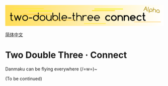![banner](banner.png)

[简体中文](blob/master/README.md)

Two Double Three · Connect
==========================

Danmaku can be flying everywhere (/=w=)~

(To be continued)
